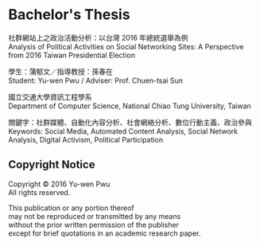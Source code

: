 # Bachelor's Thesis #

社群網站上之政治活動分析：以台灣 2016 年總統選舉為例  
Analysis of Political Activities on Social Networking Sites: A Perspective from 2016 Taiwan Presidential Election

學生：蒲郁文／指導教授：孫春在  
Student: Yu-wen Pwu / Adviser: Prof. Chuen-tsai Sun

國立交通大學資訊工程學系  
Department of Computer Science, National Chiao Tung University, Taiwan

關鍵字：社群媒體、自動化內容分析、社會網絡分析、數位行動主義、政治參與  
Keywords: Social Media, Automated Content Analysis, Social Network Analysis, Digital Activism, Political Participation

## Copyright Notice ##

Copyright &copy; 2016 Yu-wen Pwu  
All rights reserved.

This publication or any portion thereof  
may not be reproduced or transmitted by any means  
without the prior written permission of the publisher  
except for brief quotations in an academic research paper.
